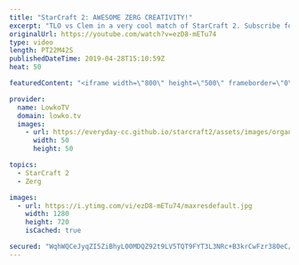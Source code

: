 ```yaml
---
title: "StarCraft 2: AWESOME ZERG CREATIVITY!"
excerpt: "TLO vs Clem in a very cool match of StarCraft 2. Subscribe for more videos: http://lowko.tv/youtube More StarCraft 2: https://youtu.be/yBVaZ-ZU26w  TLO decides to do TLO things and plays a super creative style of Zerg. He likes to play strategies that are uncommon. However, Clem is known for his stellar"
originalUrl: https://youtube.com/watch?v=ezD8-mETu74
type: video
length: PT22M42S
publishedDateTime: 2019-04-28T15:10:59Z
heat: 50

featuredContent: "<iframe width=\"800\" height=\"500\" frameborder=\"0\" src=\"https://www.youtube.com/embed/ezD8-mETu74\" allow=\"accelerometer; autoplay; encrypted-media; gyroscope; picture-in-picture\" allowfullscreen></iframe>"

provider:
  name: LowkoTV
  domain: lowko.tv
  images:
    - url: https://everyday-cc.github.io/starcraft2/assets/images/organizations/lowko.tv-50x50.jpg
      width: 50
      height: 50

topics:
  - StarCraft 2
  - Zerg

images:
  - url: https://i.ytimg.com/vi/ezD8-mETu74/maxresdefault.jpg
    width: 1280
    height: 720
    isCached: true

secured: "WqhWQCeJyqZI5ZiBhyL00MDQZ92t9LV5TQT9FYT3L3NRc+B3krCwFzr380eC/eYuwEkRN12rDBvyuexSoZ2HSD+bSptIr+DpzDjJ8wq6jV880Iv6F603fISOLbdOWA48V9VR3rGpM1OEttyaOLumQkxAa9YoBckG/A96EMc1+/oCWOTZ7qHRwoW9O7w7ZIg0bjRw9+WmluBCjsmorMTXX97EjvNhf/kVBUaCo45VALFN9juJx1xQTWXSY5LOGsZlsoScrebAGhBaHrD217IT70ozgTytEXPQFk62BJFEV98MDj04eNK5G2h2IVy07xAqfcZOXvcpqW9gllo70CekT7LDxcT4PA2iDanDlFahm5rLbavob8H0IaUMB1JnnbJfFEHb+hlkU7+/MH4FCGEKdornlgGQ8ENdKeAronB9XX3XMtxAc8EJouxl+CmJM5+A;MXDXxPvu+j3cmzjeAAxBBQ=="
---
```


